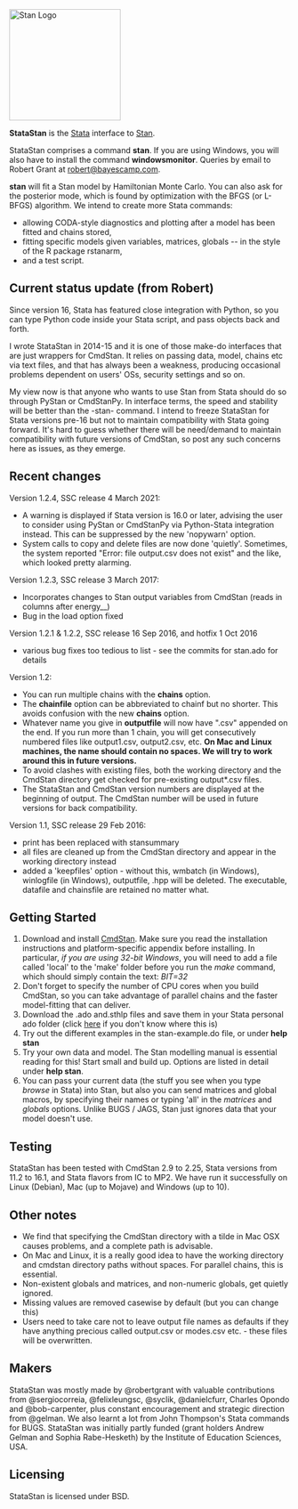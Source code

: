 
<a href="http://mc-stan.org">
<img src="https://raw.githubusercontent.com/stan-dev/logos/master/logo.png" width=200 alt="Stan Logo"/>
</a>

**StataStan** is the [Stata](http://www.stata.com) interface to [Stan](http://mc-stan.org).


StataStan comprises a command **stan**. If you are using Windows, you will also have to install the command **windowsmonitor**. Queries by email to Robert Grant at [robert@bayescamp.com](mailto:robert@bayescamp.com).

**stan** will fit a Stan model by Hamiltonian Monte Carlo. You can also ask for the posterior mode, which is found by optimization with the BFGS (or L-BFGS) algorithm. We intend to create more Stata commands:
* allowing CODA-style diagnostics and plotting after a model has been fitted and chains stored,
* fitting specific models given variables, matrices, globals -- in the style of the R package rstanarm,
* and a test script.

Current status update (from Robert)
---------

Since version 16, Stata has featured close integration with Python, so you can type Python code inside your Stata script, and pass objects back and forth.

I wrote StataStan in 2014-15 and it is one of those make-do interfaces that are just wrappers for CmdStan. It relies on passing data, model, chains etc via text files, and that has always been a weakness, producing occasional problems dependent on users' OSs, security settings and so on.

My view now is that anyone who wants to use Stan from Stata should do so through PyStan or CmdStanPy. In interface terms, the speed and stability will be better than the -stan- command. I intend to freeze StataStan for Stata versions pre-16 but not to maintain compatibility with Stata going forward. It's hard to guess whether there will be need/demand to maintain compatibility with future versions of CmdStan, so post any such concerns here as issues, as they emerge.


Recent changes
----------------
Version 1.2.4, SSC release 4 March 2021:
* A warning is displayed if Stata version is 16.0 or later, advising the user to consider using PyStan or CmdStanPy via Python-Stata integration instead. This can be suppressed by the new 'nopywarn' option.
* System calls to copy and delete files are now done 'quietly'. Sometimes, the system reported "Error: file output.csv does not exist" and the like, which looked pretty alarming.

Version 1.2.3, SSC release 3 March 2017:
* Incorporates changes to Stan output variables from CmdStan (reads in columns after energy__)
* Bug in the load option fixed

Version 1.2.1 & 1.2.2, SSC release 16 Sep 2016, and hotfix 1 Oct 2016
* various bug fixes too tedious to list - see the commits for stan.ado for details

Version 1.2:
* You can run multiple chains with the **chains** option.
* The **chainfile** option can be abbreviated to chainf but no shorter. This avoids confusion with the new **chains** option.
* Whatever name you give in **outputfile** will now have ".csv" appended on the end. If you run more than 1 chain, you will get consecutively numbered files like output1.csv, output2.csv, etc. **On Mac and Linux machines, the name should contain no spaces. We will try to work around this in future versions.**
* To avoid clashes with existing files, both the working directory and the CmdStan directory get checked for pre-existing output*.csv files.
* The StataStan and CmdStan version numbers are displayed at the beginning of output. The CmdStan number will be used in future versions for back compatibility.

Version 1.1, SSC release 29 Feb 2016:
* print has been replaced with stansummary
* all files are cleaned up from the CmdStan directory and appear in the working directory instead
* added a 'keepfiles' option - without this, wmbatch (in Windows), winlogfile (in Windows), outputfile, .hpp will be deleted. The executable, datafile and chainsfile are retained no matter what.


Getting Started
----------------
1. Download and install [CmdStan](http://mc-stan.org/users/interfaces/cmdstan.html). Make sure you read the installation instructions and platform-specific appendix before installing. In particular, _if you are using 32-bit Windows_, you will need to add a file called 'local' to the 'make' folder before you run the *make* command, which should simply contain the text: *BIT=32*
1. Don't forget to specify the number of CPU cores when you build CmdStan, so you can take advantage of parallel chains and the faster model-fitting that can deliver.
1. Download the .ado and.sthlp files and save them in your Stata personal ado folder (click [here](http://www.stata.com/support/faqs/programming/personal-ado-directory/) if you don't know where this is)
1. Try out the different examples in the stan-example.do file, or under **help stan**
1. Try your own data and model. The Stan modelling manual is essential reading for this! Start small and build up. Options are listed in detail under **help stan**.
1. You can pass your current data (the stuff you see when you type *browse* in Stata) into Stan, but also you can send matrices and global macros, by specifying their names or typing 'all' in the *matrices* and *globals* options. Unlike BUGS / JAGS, Stan just ignores data that your model doesn't use.

Testing
-----------------
StataStan has been tested with CmdStan 2.9 to 2.25, Stata versions from 11.2 to 16.1, and Stata flavors from IC to MP2. We have run it successfully on Linux (Debian), Mac (up to Mojave) and Windows (up to 10).

Other notes
---------------
* We find that specifying the CmdStan directory with a tilde in Mac OSX causes problems, and a complete path is advisable.
* On Mac and Linux, it is a really good idea to have the working directory and cmdstan directory paths without spaces. For parallel chains, this is essential.
* Non-existent globals and matrices, and non-numeric globals, get quietly ignored.
* Missing values are removed casewise by default (but you can change this)
* Users need to take care not to leave output file names as defaults if they have anything precious called output.csv or modes.csv etc. - these files will be overwritten.

Makers
---------
StataStan was mostly made by @robertgrant with valuable contributions from @sergiocorreia, @felixleungsc, @syclik, @danielcfurr, Charles Opondo and @bob-carpenter, plus constant encouragement and strategic direction from @gelman. We also learnt a lot from John Thompson's Stata commands for BUGS. StataStan was initially partly funded (grant holders Andrew Gelman and Sophia Rabe-Hesketh) by the Institute of Education Sciences, USA.

Licensing
---------
StataStan is licensed under BSD.
